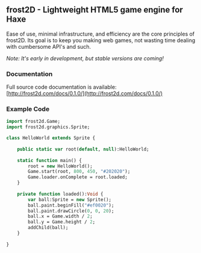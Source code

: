 ## frost2D - Lightweight HTML5 game engine for Haxe

Ease of use, minimal infrastructure, and efficiency are the core principles of frost2D. Its goal is to keep you making web games, not wasting time dealing with cumbersome API's and such.

*Note: It's early in development, but stable versions are coming!*

### Documentation
Full source code documentation is available: [http://frost2d.com/docs/0.1.0/](http://frost2d.com/docs/0.1.0/)

### Example Code

```haxe
import frost2d.Game;
import frost2d.graphics.Sprite;

class HelloWorld extends Sprite {
    
    public static var root(default, null):HelloWorld;
    
    static function main() {
        root = new HelloWorld();
        Game.start(root, 800, 450, "#202020");
        Game.loader.onComplete = root.loaded;
    }
    
    private function loaded():Void {
        var ball:Sprite = new Sprite();
        ball.paint.beginFill("#ef0020");
        ball.paint.drawCircle(0, 0, 20);
        ball.x = Game.width / 2;
        ball.y = Game.height / 2;
        addChild(ball);
    }
    
}
```
